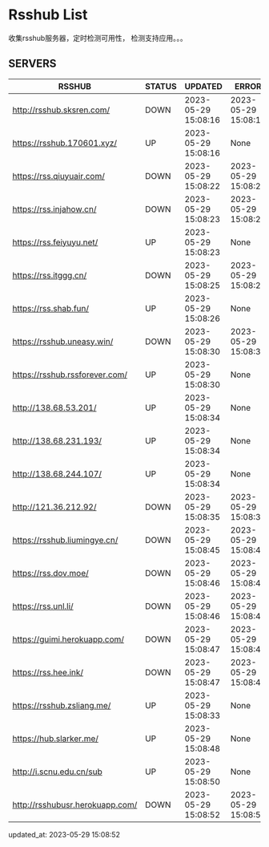 # Rsshub List

收集rsshub服务器，定时检测可用性， 检测支持应用。。。


## SERVERS

|  RSSHUB   | STATUS  | UPDATED  | ERROR  | TWITTER |  
|  ----  | ----  | ----  | ----  | ---- |  
| http://rsshub.sksren.com/ | DOWN | 2023-05-29 15:08:16 | 2023-05-29 15:08:16 |  
| https://rsshub.170601.xyz/ | UP | 2023-05-29 15:08:16 | None |OK|  
| https://rss.qiuyuair.com/ | DOWN | 2023-05-29 15:08:22 | 2023-05-29 15:08:22 |  
| https://rss.injahow.cn/ | DOWN | 2023-05-29 15:08:23 | 2023-05-29 15:08:23 |  
| https://rss.feiyuyu.net/ | UP | 2023-05-29 15:08:23 | None |OK|  
| https://rss.itggg.cn/ | DOWN | 2023-05-29 15:08:25 | 2023-05-29 15:08:25 |  
| https://rss.shab.fun/ | UP | 2023-05-29 15:08:26 | None |OK|  
| https://rsshub.uneasy.win/ | DOWN | 2023-05-29 15:08:30 | 2023-05-29 15:08:30 |  
| https://rsshub.rssforever.com/ | UP | 2023-05-29 15:08:30 | None |OK|  
| http://138.68.53.201/ | UP | 2023-05-29 15:08:34 | None ||  
| http://138.68.231.193/ | UP | 2023-05-29 15:08:34 | None ||  
| http://138.68.244.107/ | UP | 2023-05-29 15:08:34 | None ||  
| http://121.36.212.92/ | DOWN | 2023-05-29 15:08:35 | 2023-05-29 15:08:35 |  
| https://rsshub.liumingye.cn/ | DOWN | 2023-05-29 15:08:45 | 2023-05-29 15:08:45 |  
| https://rss.dov.moe/ | DOWN | 2023-05-29 15:08:46 | 2023-05-29 15:08:46 |  
| https://rss.unl.li/ | DOWN | 2023-05-29 15:08:46 | 2023-05-29 15:08:46 |  
| https://guimi.herokuapp.com/ | DOWN | 2023-05-29 15:08:47 | 2023-05-29 15:08:47 |  
| https://rss.hee.ink/ | DOWN | 2023-05-29 15:08:47 | 2023-05-29 15:08:47 |  
| https://rsshub.zsliang.me/ | UP | 2023-05-29 15:08:33 | None |OK|  
| https://hub.slarker.me/ | UP | 2023-05-29 15:08:48 | None |OK|  
| http://i.scnu.edu.cn/sub | UP | 2023-05-29 15:08:50 | None ||  
| http://rsshubusr.herokuapp.com/ | DOWN | 2023-05-29 15:08:52 | 2023-05-29 15:08:52 |  
  

updated_at: 2023-05-29 15:08:52  

